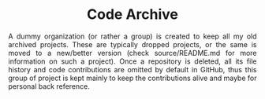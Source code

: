 <h1 align = "center">Code Archive</h1>

<div align = "justify">

A dummy organization (or rather a group) is created to keep all my old archived projects. These are typically dropped projects, or the same is moved to a new/better version
(check source/README.md for more information on such a project). Once a repository is deleted, all its file history and code contributions are omitted by default in GitHub,
thus this group of project is kept mainly to keep the contributions alive and maybe for personal back reference.

</div>
